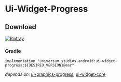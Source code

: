 Ui-Widget-Progress
===============

## Download ##
[![Bintray](https://api.bintray.com/packages/universum-studios/android/universum.studios.android%3Aui/images/download.svg)](https://bintray.com/universum-studios/android/universum.studios.android%3Aui/_latestVersion)

### Gradle ###

    implementation "universum.studios.android:ui-widget-progress:${DESIRED_VERSION}@aar"

_depends on:_
[ui-graphics-progress](https://github.com/universum-studios/android_ui/tree/master/library-graphics-prorgress),
[ui-widget-core](https://github.com/universum-studios/android_ui/tree/master/library-widget-core)